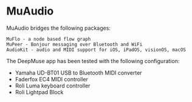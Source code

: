 # MuAudio

MuAudio bridges the following packages: 
```
MuFlo - a node based flow graph
MuPeer - Bonjour messaging over Bluetooth and WiFi 
AudioKit - audio and MIDI support for iOS, iPadOS, visionOS, macOS
```
The DeepMuse app has been tested with the following configuration:
+ Yamaha UD-BT01 USB to Bluetooth MIDI converter
+ Faderfox EC4 MIDI controller
+ Roli Luma keyboard controller 
+ Roli Lightpad Block
